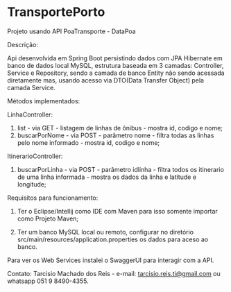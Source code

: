 # TransportePorto

Projeto usando API PoaTransporte - DataPoa

Descrição:

Api desenvolvida em Spring Boot persistindo dados com JPA Hibernate em banco de dados local MySQL, 
estrutura baseada em 3 camadas: Controller, Service e Repository, sendo a camada de banco Entity não sendo acessada diretamente 
mas, usando acesso via DTO(Data Transfer Object) pela camada Service.

Métodos implementados:

LinhaController:

1) list - via GET - listagem de linhas de ônibus - mostra id, codigo e nome;
2) buscarPorNome - via POST - parâmetro nome - filtra todas as linhas pelo nome informado - mostra id, codigo e nome;

ItinerarioController:

1) buscarPorLinha - via POST - parâmetro idlinha - filtra todos os itinerario de uma linha informada - mostra os dados da linha e latitude e longitude;


Requisitos para funcionamento:

1) Ter o Eclipse/Intellij como IDE com Maven para isso somente importar como Projeto Maven;

2) Ter um banco MySQL local ou remoto, configurar no diretório src/main/resources/application.properties os dados para aceso 
   ao banco.


Para ver os Web Services instalei o SwaggerUI para interagir com a API.



Contato: Tarcisio Machado dos Reis - e-mail: tarcisio.reis.ti@gmail.com ou whatsapp 051 9 8490-4355.
